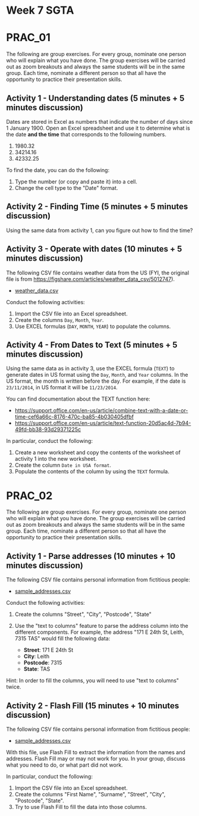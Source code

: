 # Week 7 SGTA
# PRAC_01

The following are group exercises. For every group, nominate one person who will explain what you have done. The group exercises will be carried out as zoom breakouts and always the same students will be in the same group. Each time, nominate a different person so that all have the opportunity to practice their presentation skills.

## Activity 1 - Understanding dates (5 minutes + 5 minutes discussion)

Dates are stored in Excel as numbers that indicate the number of days since 1 January 1900. Open an Excel spreadsheet and use it to determine what is the date **and the time** that corresponds to the following numbers.

1. 1980.32
2. 34214.16
3. 42332.25

To find the date, you can do the following:

1. Type the number (or copy and paste it) into a cell.
2. Change the cell type to the "Date" format.

## Activity 2 - Finding Time (5 minutes + 5 minutes discussion)

Using the same data from activity 1, can you figure out how to find the time?

## Activity 3 - Operate with dates (10 minutes + 5 minutes discussion)
The following CSV file contains weather data from the US (FYI, the original file is from https://figshare.com/articles/weather_data_csv/5012747).

* [weather_data.csv](weather_data.csv)

Conduct the following activities:

1. Import the CSV file into an Excel spreadsheet.
2. Create the columns `Day`, `Month`, `Year`.
3. Use EXCEL formulas (`DAY`, `MONTH`, `YEAR`) to populate the columns.

## Activity 4 - From Dates to Text (5 minutes + 5 minutes discussion)

Using the same data as in activity 3, use the EXCEL formula (`TEXT`) to generate dates in US format using the `Day`, `Month`, and `Year` columns. In the US format, the month is written before the day. For example, if the date is `23/11/2014`, in US format it will be `11/23/2014`.

You can find documentation about the TEXT function here:
* https://support.office.com/en-us/article/combine-text-with-a-date-or-time-cef6a66c-8176-470c-ba85-4b030405dfbf
* https://support.office.com/en-us/article/text-function-20d5ac4d-7b94-49fd-bb38-93d29371225c

In particular, conduct the following:

1. Create a new worksheet and copy the contents of the worksheet of activity 1 into the new worksheet.
2. Create the column `Date in USA format`.
3. Populate the contents of the column by using the `TEXT` formula.

# PRAC_02
The following are group exercises. For every group, nominate one person who will explain what you have done. The group exercises will be carried out as zoom breakouts and always the same students will be in the same group. Each time, nominate a different person so that all have the opportunity to practice their presentation skills.

## Activity 1 - Parse addresses (10 minutes + 10 minutes discussion)
The following CSV file contains personal information from fictitious people:

* [sample_addresses.csv](sample_addresses.csv)

Conduct the following activities:

1. Create the columns "Street", "City", "Postcode", "State"
2. Use the "text to columns" feature to parse the address column into the different components. For example, the address "171 E 24th St, Leith, 7315 TAS" would fill the following data:

    - **Street**: 171 E 24th St
    - **City**: Leith
    - **Postcode**: 7315
    - **State**: TAS

Hint: In order to fill the columns, you will need to use "text to columns" twice.

## Activity 2 - Flash Fill (15 minutes + 10 minutes discussion)
The following CSV file contains personal information from fictitious people:

* [sample_addresses.csv](sample_addresses.csv)

With this file, use Flash Fill to extract the information from the names and addresses. Flash Fill may or may not work for you. In your group, discuss what you need to do, or what part did not work.

In particular, conduct the following:

1. Import the CSV file into an Excel spreadsheet.
2. Create the columns "First Name", "Surname", "Street", "City", "Postcode", "State".
3. Try to use Flash Fill to fill the data into those columns.
